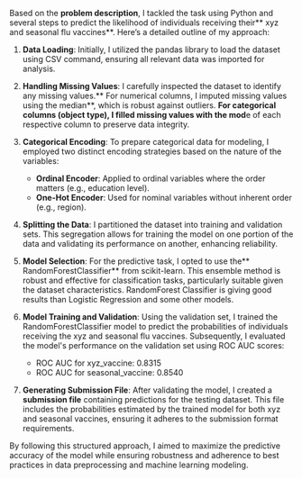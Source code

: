 Based on the **problem description**, I tackled the task using Python and several steps to predict the likelihood of individuals receiving their** xyz and seasonal flu vaccines**. Here’s a detailed outline of my approach:

1. **Data Loading**: Initially, I utilized the pandas library to load the dataset using  CSV command, ensuring all relevant data was imported for analysis.

2. **Handling Missing Values**: I carefully inspected the dataset to identify any missing values.** For numerical columns, I imputed missing values using the median**, which is robust against outliers. **For categorical columns (object type), I filled missing values with the mod**e of each respective column to preserve data integrity.

3. **Categorical Encoding**: To prepare categorical data for modeling, I employed two distinct encoding strategies based on the nature of the variables:
   - **Ordinal Encoder**: Applied to ordinal variables where the order matters (e.g., education level).
   - **One-Hot Encoder**: Used for nominal variables without inherent order (e.g., region).

4. **Splitting the Data**: I partitioned the dataset into training and validation sets. This segregation allows for training the model on one portion of the data and validating its performance on another, enhancing reliability.

5. **Model Selection**: For the predictive task, I opted to use the** RandomForestClassifier** from scikit-learn. This ensemble method is robust and effective for classification tasks, particularly suitable given the dataset characteristics. RandomForest Classifier is giving good results than Logistic Regression and some other models.

6. **Model Training and Validation**: Using the validation set, I trained the RandomForestClassifier model to predict the probabilities of individuals receiving the xyz and seasonal flu vaccines. Subsequently, I evaluated the model's performance on the validation set using ROC AUC scores:
   - ROC AUC for xyz_vaccine: 0.8315
   - ROC AUC for seasonal_vaccine: 0.8540

7. **Generating Submission File**: After validating the model, I created a **submission file** containing predictions for the testing dataset. This file includes the probabilities estimated by the trained model for both xyz and seasonal vaccines, ensuring it adheres to the submission format requirements.

By following this structured approach, I aimed to maximize the predictive accuracy of the model while ensuring robustness and adherence to best practices in data preprocessing and machine learning modeling.
